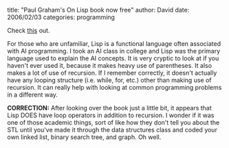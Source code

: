 
title: "Paul Graham's On Lisp book now free"
author: David
date: 2006/02/03
categories: programming

Check [this](http://www.paulgraham.com/onlisptext.html) out.

For those who are unfamiliar, Lisp is a functional language often associated with AI programming. I took an AI class in college and Lisp was the primary language used to explain the AI concepts. It is very cryptic to look at if you haven't ever used it, because it makes heavy use of parentheses. It also makes a lot of use of recursion. If I remember correctly, it doesn't actually have any looping structure (i.e. while, for, etc.) other than making use of recursion. It can really help with looking at common programming problems in a different way.

**CORRECTION:** After looking over the book just a little bit, it appears that Lisp DOES have loop operators in addition to recursion. I wonder if it was one of those academic things, sort of like how they don't tell you about the STL until you've made it through the data structures class and coded your own linked list, binary search tree, and graph. Oh well.

